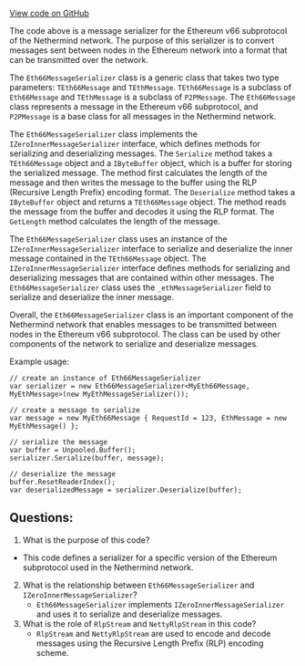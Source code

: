 [View code on GitHub](https://github.com/nethermindeth/nethermind/Nethermind.Network/P2P/Subprotocols/Eth/V66/Messages/Eth66MessageSerializer.cs)

The code above is a message serializer for the Ethereum v66 subprotocol of the Nethermind network. The purpose of this serializer is to convert messages sent between nodes in the Ethereum network into a format that can be transmitted over the network. 

The `Eth66MessageSerializer` class is a generic class that takes two type parameters: `TEth66Message` and `TEthMessage`. `TEth66Message` is a subclass of `Eth66Message` and `TEthMessage` is a subclass of `P2PMessage`. The `Eth66Message` class represents a message in the Ethereum v66 subprotocol, and `P2PMessage` is a base class for all messages in the Nethermind network.

The `Eth66MessageSerializer` class implements the `IZeroInnerMessageSerializer` interface, which defines methods for serializing and deserializing messages. The `Serialize` method takes a `TEth66Message` object and a `IByteBuffer` object, which is a buffer for storing the serialized message. The method first calculates the length of the message and then writes the message to the buffer using the RLP (Recursive Length Prefix) encoding format. The `Deserialize` method takes a `IByteBuffer` object and returns a `TEth66Message` object. The method reads the message from the buffer and decodes it using the RLP format. The `GetLength` method calculates the length of the message.

The `Eth66MessageSerializer` class uses an instance of the `IZeroInnerMessageSerializer` interface to serialize and deserialize the inner message contained in the `TEth66Message` object. The `IZeroInnerMessageSerializer` interface defines methods for serializing and deserializing messages that are contained within other messages. The `Eth66MessageSerializer` class uses the `_ethMessageSerializer` field to serialize and deserialize the inner message.

Overall, the `Eth66MessageSerializer` class is an important component of the Nethermind network that enables messages to be transmitted between nodes in the Ethereum v66 subprotocol. The class can be used by other components of the network to serialize and deserialize messages. 

Example usage:

```
// create an instance of Eth66MessageSerializer
var serializer = new Eth66MessageSerializer<MyEth66Message, MyEthMessage>(new MyEthMessageSerializer());

// create a message to serialize
var message = new MyEth66Message { RequestId = 123, EthMessage = new MyEthMessage() };

// serialize the message
var buffer = Unpooled.Buffer();
serializer.Serialize(buffer, message);

// deserialize the message
buffer.ResetReaderIndex();
var deserializedMessage = serializer.Deserialize(buffer);
```
## Questions: 
 1. What is the purpose of this code?
   - This code defines a serializer for a specific version of the Ethereum subprotocol used in the Nethermind network.
2. What is the relationship between `Eth66MessageSerializer` and `IZeroInnerMessageSerializer`?
   - `Eth66MessageSerializer` implements `IZeroInnerMessageSerializer` and uses it to serialize and deserialize messages.
3. What is the role of `RlpStream` and `NettyRlpStream` in this code?
   - `RlpStream` and `NettyRlpStream` are used to encode and decode messages using the Recursive Length Prefix (RLP) encoding scheme.